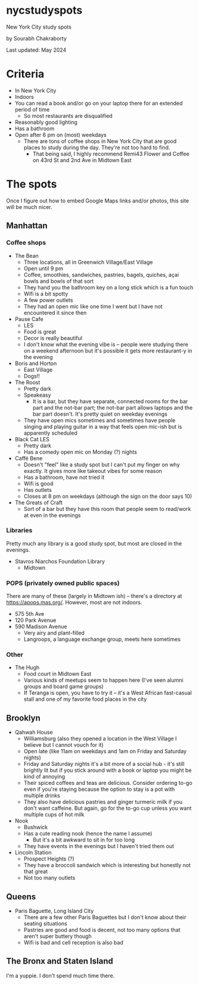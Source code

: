 # nycstudyspots
New York City study spots

by Sourabh Chakraborty

Last updated: May 2024

# Criteria
* In New York City
* Indoors
* You can read a book and/or go on your laptop there for an extended period of time
    * So most restaurants are disqualified
* Reasonably good lighting
* Has a bathroom
* Open after 6 pm on (most) weekdays
    * There are tons of coffee shops in New York City that are good places to study during the day. They're not too hard to find.
        * That being said, I highly recommend Remi43 Flower and Coffee on 43rd St and 2nd Ave in Midtown East
     
# The spots
Once I figure out how to embed Google Maps links and/or photos, this site will be much nicer.

## Manhattan

### Coffee shops
* The Bean
    * Three locations, all in Greenwich Village/East Village
    * Open until 9 pm
    * Coffee, smoothies, sandwiches, pastries, bagels, quiches, açai bowls and bowls of that sort
    * They hand you the bathroom key on a long stick which is a fun touch
    * Wifi is a bit spotty
    * A few power outlets
    * They had an open mic like one time I went but I have not encountered it since then
* Pause Cafe
    * LES
    * Food is great
    * Decor is really beautiful
    * I don't know what the evening vibe is – people were studying there on a weekend afternoon but it's possible it gets more restaurant-y in the evening
* Boris and Horton
    * East Village
    * Dogs!!
* The Roost
    * Pretty dark
    * Speakeasy
        * It is a bar, but they have separate, connected rooms for the bar part and the not-bar part; the not-bar part allows laptops and the bar part doesn't. It's pretty quiet on weekday evenings
    * They have open mics sometimes and sometimes have people singing and playing guitar in a way that feels open mic-ish but is apparently scheduled
* Black Cat LES
    * Pretty dark
    * Has a comedy open mic on Monday (?) nights 
* Caffé Bene
    * Doesn't "feel" like a study spot but I can't put my finger on why exactly. It gives more like takeout vibes for some reason
    * Has a bathroom, have not tried it
    * Wifi is good
    * Has outlets
    * Closes at 8 pm on weekdays (although the sign on the door says 10)
* The Greats of Craft
    * Sort of a bar but they have this room that people seem to read/work at even in the evenings
   
### Libraries
Pretty much any library is a good study spot, but most are closed in the evenings.

* Stavros Niarchos Foundation Library
    * Midtown

### POPS (privately owned public spaces)
There are many of these (largely in Midtown ish) – there's a directory at https://apops.mas.org/. However, most are not indoors. 
* 575 5th Ave
* 120 Park Avenue
* 590 Madison Avenue
    * Very airy and plant-filled
    * Langroops, a language exchange group, meets here sometimes
 
### Other
* The Hugh
    * Food court in Midtown East
    * Various kinds of meetups seem to happen here (I've seen alumni groups and board game groups)
    * If Teranga is open, you have to try it – it's a West African fast-casual stall and one of my favorite food places in the city

## Brooklyn
* Qahwah House
    * Williamsburg (also they opened a location in the West Village I believe but I cannot vouch for it)
    * Open late (like 11am on weekdays and 1am on Friday and Saturday nights)
    * Friday and Saturday nights it's a bit more of a social hub - it's still brightly lit but if you stick around with a book or laptop you might be kind of annoying
    * Their spiced coffees and teas are delicious. Consider ordering to-go even if you're staying because the option to stay is a pot with multiple drinks
    * They also have delicious pastries and ginger turmeric milk if you don't want caffeine. But again, go for the to-go cup unless you want multiple cups of hot milk
* Nook
    * Bushwick
    * Has a cute reading nook (hence the name I assume)
        * But it's a bit awkward to sit in for too long
    * They have events in the evenings but I haven't tried them out 
* Lincoln Station
    * Prospect Heights (?)
    * They have a broccoli sandwich which is interesting but honestly not that great
    * Not too many outlets

## Queens
* Paris Baguette, Long Island City
    * There are a few other Paris Baguettes but I don't know about their seating situations
    * Pastries are good and food is decent, not too many options that aren't super buttery though
    * Wifi is bad and cell reception is also bad 

## The Bronx and Staten Island
I'm a yuppie. I don't spend much time there. 
